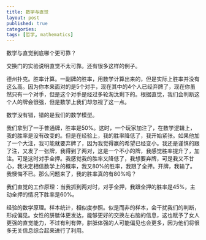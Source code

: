 ```yaml
---
title: 数学与直觉
layout: post
published: true
categories: 
tags: [哲学, mathematics]
---
```


数学与直觉到底哪个更可靠？

交换门的实验说明直觉不太可靠。还有很多这样的例子。

德州扑克。胜率计算。一副牌的胜率，用数学计算出来的，但是实际上胜率并没有这么高。因为你本来面对的是5个对手，现在其中的4个人已经弃牌了，现在你虽然只有一个对手，但是这个对手是经过多轮淘汰剩下的。根据直觉，我们会判断这个人的牌会很强，但是数学上我们却忽视了这一点。

数学没有错，错的是我们的数学模型。

我们拿到了一手普通牌，胜率是50%。这时，一个玩家加注了，在数学逻辑上，我的胜率是没有改变的。但是在经验上，我的胜率降低了，我开始紧张。如果他加了一个大注，我可能就要弃牌了，因为我觉得赢的希望已经变小。我还是谨慎的跟了注，又发了一张牌，我得到了两对，这是一个不小的牌，我感觉胜率提升了，加注。可是这时对手全押。我感觉我的胜率又降低了，我想要弃牌，可是我又不甘心，我决定相信数学上的概率，我又80%的胜率，我跟了全押。开牌，我输了。我懊悔不已。那么问题来了，我的胜率真的有80%吗？

我们直觉的工作原理：当我抓到两对时，对手全押，我跟全押的胜率是45%，主动全押的情况下胜率是60%。

经验的数学原理。样本统计，相似度参照。似是而非的样本，会干扰我们的判断，形成偏见。女性的胼胝体更发达，能够更好的交换左右脑的信息，这也赋予了女人更强的直觉能力，不过有利有弊，胼胝体强的人可能偏见也会更多，因为他们将很多无关信息综合起来进行了利用。